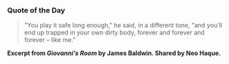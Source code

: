 ### Quote of the Day

> "You play it safe long enough," he said, in a different tone, "and you'll end up trapped in your own dirty body, forever and forever and forever – like me."

**Excerpt from *Giovanni's Room* by James Baldwin. Shared by Neo Haque.**